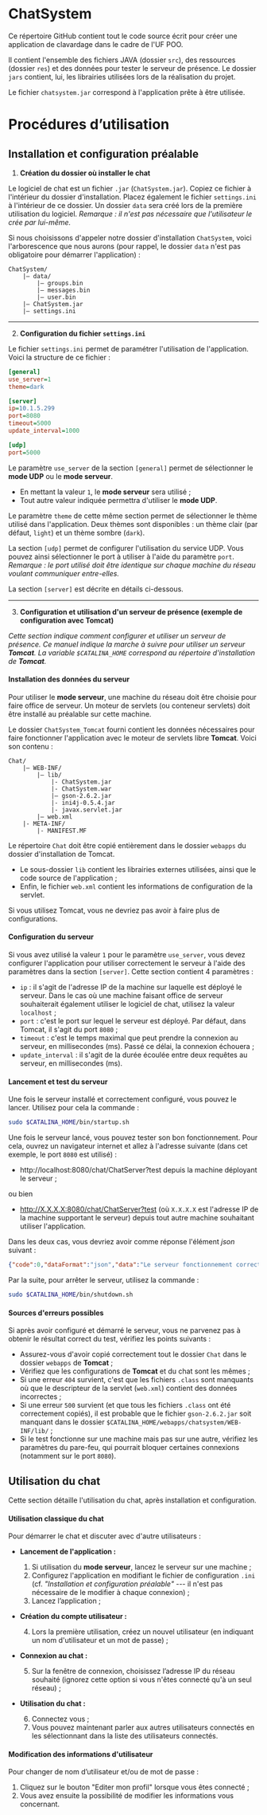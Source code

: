 # ChatSystem

Ce répertoire GitHub contient tout le code source écrit pour créer une application de clavardage dans le cadre de l'UF POO.

Il contient l'ensemble des fichiers JAVA (dossier `src`), des ressources (dossier `res`) et des données pour tester le serveur de présence. Le dossier `jars` contient, lui, les librairies utilisées lors de la réalisation du projet.

Le fichier `chatsystem.jar` correspond à l'application prête à être utilisée.

# Procédures d’utilisation

## Installation et configuration préalable

1. **Création du dossier où installer le chat**

Le logiciel de chat est un fichier `.jar` (`ChatSystem.jar`). Copiez ce fichier à l'intérieur du dossier d'installation. Placez également le fichier `settings.ini` à l'intérieur de ce dossier.
Un dossier `data` sera créé lors de la première utilisation du logiciel.
_Remarque : il n'est pas nécessaire que l'utilisateur le crée par lui-même._

Si nous choisissons d'appeler notre dossier d'installation `ChatSystem`, voici l'arborescence que nous aurons (pour rappel, le dossier `data` n'est pas obligatoire pour démarrer l'application) :
```
ChatSystem/
    |— data/
        |— groups.bin
        |— messages.bin
        |— user.bin
    |— ChatSystem.jar
    |— settings.ini
```

---
2. **Configuration du fichier `settings.ini`**

Le fichier `settings.ini` permet de paramétrer l'utilisation de l'application. Voici la structure de ce fichier :

```ini
[general]
use_server=1
theme=dark

[server]
ip=10.1.5.299
port=8080
timeout=5000
update_interval=1000

[udp]
port=5000
```

Le paramètre `use_server` de la section `[general]` permet de sélectionner le **mode UDP** ou le **mode serveur**.
- En mettant la valeur `1`, le **mode serveur** sera utilisé ;
- Tout autre valeur indiquée permettra d'utiliser le **mode UDP**.

Le paramètre `theme` de cette même section permet de sélectionner le thème utilisé dans l'application. Deux thèmes sont disponibles : un thème clair (par défaut, `light`) et un thème sombre (`dark`).

La section `[udp]` permet de configurer l'utilisation du service UDP. Vous pouvez ainsi sélectionner le port à utiliser à l'aide du paramètre `port`.
_Remarque : le port utilisé doit être identique sur chaque machine du réseau voulant communiquer entre-elles._

La section `[server]` est décrite en détails ci-dessous.

---
3. **Configuration et utilisation d'un serveur de présence (exemple de configuration avec Tomcat)**

_Cette section indique comment configurer et utiliser un serveur de présence. Ce manuel indique la marche à suivre pour utiliser un serveur **Tomcat**._
_La variable `$CATALINA_HOME` correspond au répertoire d'installation de **Tomcat**._

#### Installation des données du serveur

Pour utiliser le **mode serveur**, une machine du réseau doit être choisie pour faire office de serveur. Un moteur de servlets (ou conteneur servlets) doit être installé au préalable sur cette machine.

Le dossier `ChatSystem_Tomcat` fourni contient les données nécessaires pour faire fonctionner l'application avec le moteur de servlets libre **Tomcat**. Voici son contenu :

```
Chat/
    |— WEB-INF/
        |— lib/
            |- ChatSystem.jar
            |- ChatSystem.war
            |— gson-2.6.2.jar
            |- ini4j-0.5.4.jar
            |- javax.servlet.jar
        |— web.xml
    |- META-INF/
        |- MANIFEST.MF
```
Le répertoire `Chat` doit être copié entièrement dans le dossier `webapps` du dossier d'installation de Tomcat.

- Le sous-dossier `lib` contient les librairies externes utilisées, ainsi que le code source de l'application ;
- Enfin, le fichier `web.xml` contient les informations de configuration de la servlet.

Si vous utilisez Tomcat, vous ne devriez pas avoir à faire plus de configurations.

#### Configuration du serveur

Si vous avez utilisé la valeur `1` pour le paramètre `use_server`, vous devez configurer l'application pour utiliser correctement le serveur à l'aide des paramètres dans la section `[server]`.
Cette section contient 4 paramètres :
- `ip` : il s'agit de l'adresse IP de la machine sur laquelle est déployé le serveur. Dans le cas où une machine faisant office de serveur souhaiterait également utiliser le logiciel de chat, utilisez la valeur `localhost` ;
- `port` : c'est le port sur lequel le serveur est déployé. Par défaut, dans Tomcat, il s'agit du port `8080` ;
- `timeout` : c'est le temps maximal que peut prendre la connexion au serveur, en millisecondes (ms). Passé ce délai, la connexion échouera ;
- `update_interval` : il s'agit de la durée écoulée entre deux requêtes au serveur, en millisecondes (ms).

#### Lancement et test du serveur

Une fois le serveur installé et correctement configuré, vous pouvez le lancer. Utilisez pour cela la commande :
```bash
sudo $CATALINA_HOME/bin/startup.sh
```
Une fois le serveur lancé, vous pouvez tester son bon fonctionnement. Pour cela, ouvrez un navigateur internet et allez à l'adresse suivante (dans cet exemple, le port `8080` est utilisé) :
- http://localhost:8080/chat/ChatServer?test depuis la machine déployant le serveur ;

ou bien

- http://X.X.X.X:8080/chat/ChatServer?test (où `X.X.X.X` est l'adresse IP de la machine supportant le serveur) depuis tout autre machine souhaitant utiliser l'application.

Dans les deux cas, vous devriez avoir comme réponse l'élément _json_ suivant :
```json
{"code":0,"dataFormat":"json","data":"Le serveur fonctionnement correctement."}
```

Par la suite, pour arrêter le serveur, utilisez la commande :
```bash
sudo $CATALINA_HOME/bin/shutdown.sh
```

#### Sources d'erreurs possibles

Si après avoir configuré et démarré le serveur, vous ne parvenez pas à obtenir le résultat correct du test, vérifiez les points suivants :
- Assurez-vous d'avoir copié correctement tout le dossier `Chat` dans le dossier `webapps` de **Tomcat** ;
- Vérifiez que les configurations de **Tomcat** et du chat sont les mêmes ;
- Si une erreur `404` survient, c'est que les fichiers `.class` sont manquants où que le descripteur de la servlet (`web.xml`) contient des données incorrectes ;
- Si une erreur `500` survient (et que tous les fichiers `.class` ont été correctement copiés), il est probable que le fichier `gson-2.6.2.jar` soit manquant dans le dossier `$CATALINA_HOME/webapps/chatsystem/WEB-INF/lib/` ;
- Si le test fonctionne sur une machine mais pas sur une autre, vérifiez les paramètres du pare-feu, qui pourrait bloquer certaines connexions (notamment sur le port `8080`).


## Utilisation du chat

Cette section détaille l'utilisation du chat, après installation et configuration.

#### Utilisation classique du chat

Pour démarrer le chat et discuter avec d'autre utilisateurs :

- **Lancement de l'application :**

    1. Si utilisation du **mode serveur**, lancez le serveur sur une machine ;
    2. Configurez l'application en modifiant le fichier de configuration `.ini` (cf. *"Installation et configuration préalable"* --- il n'est pas nécessaire de le modifier à chaque connexion) ;
    3. Lancez l’application ;

- **Création du compte utilisateur :**

    4. Lors la première utilisation, créez un nouvel utilisateur (en indiquant un nom d'utilisateur et un mot de passe) ;

- **Connexion au chat :**

    5. Sur la fenêtre de connexion, choisissez l’adresse IP du réseau souhaité (ignorez cette option si vous n'êtes connecté qu'à un seul réseau) ;

- **Utilisation du chat :**

    6. Connectez vous ;
    7. Vous pouvez maintenant parler aux autres utilisateurs connectés en les sélectionnant dans la liste des utilisateurs connectés.

#### Modification des informations d'utilisateur

Pour changer de nom d’utilisateur et/ou de mot de passe :

1. Cliquez sur le bouton "Editer mon profil" lorsque vous êtes connecté ;
2. Vous avez ensuite la possibilité de modifier les informations vous concernant.

